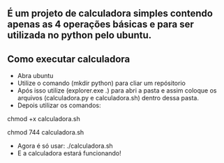 
 

## É um projeto de calculadora simples contendo apenas as 4 operações básicas e para ser utilizada no python pelo ubuntu.



## Como executar calculadora
- Abra ubuntu
- Utilize o comando (mkdir python) para cliar um repósitorio 
- Após isso utilize (explorer.exe .) para abri a pasta e assim coloque os arquivos (calculadora.py e calculadora.sh) dentro dessa pasta.
- Depois utilizar os comandos:

chmod +x calculadora.sh

chmod 744 calculadora.sh

- Agora é só usar: ./calculadora.sh
- E a calculadora estará funcionando!
